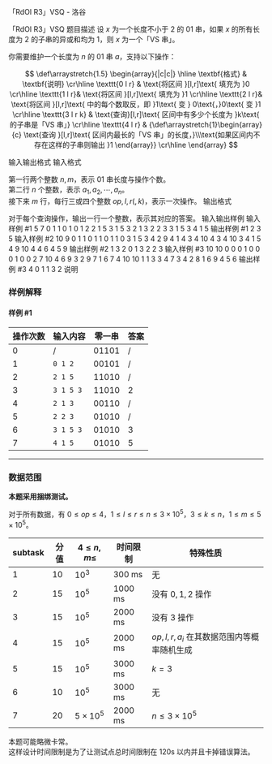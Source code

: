 



「RdOI R3」VSQ - 洛谷














「RdOI R3」VSQ
题目描述
设 $x$ 为一个长度不小于 $2$ 的 $01$ 串，如果 $x$ 的所有长度为 $2$ 的子串的异或和均为 $1$，则 $x$ 为一个「VS 串」。

你需要维护一个长度为 $n$ 的 $01$ 串 $a$，支持以下操作：

$$
\def\arraystretch{1.5}
\begin{array}{|c|c|} \hline
\textbf{格式} & \textbf{说明} \cr\hline
\texttt{0 l r} & \text{将区间 }[l,r]\text{ 填充为 }0 \cr\hline
\texttt{1 l r}& \text{将区间 }[l,r]\text{ 填充为 }1 \cr\hline
\texttt{2 l r}& \text{将区间 }[l,r]\text{ 中的每个数取反，即 }1\text{ 变 } 0\text{，}0\text{ 变 }1 \cr\hline
\texttt{3 l r k} & \text{查询}[l,r]\text{ 区间中有多少个长度为 }k\text{ 的子串是「VS 串」} \cr\hline
\texttt{4 l r} & {\def\arraystretch{1}\begin{array}{c}
\text{查询 }[l,r]\text{ 区间内最长的「VS 串」的长度，}\\\text{如果区间内不存在这样的子串则输出 }1 \end{array}} \cr\hline
\end{array}
$$

输入输出格式
输入格式

第一行两个整数 $n,m$，表示 $01$ 串长度与操作个数。  
第二行 $n$ 个整数，表示 $a_1,a_2,\cdots,a_n$。  
接下来 $m$ 行，每行三或四个整数 $op, l, r(,k)$，表示一次操作。
输出格式

对于每个查询操作，输出一行一个整数，表示其对应的答案。
输入输出样例
输入样例 #1
5 7
0 1 1 0 1
0 1 2
2 1 5
3 1 5 3
2 1 3
2 2 3
3 1 5 3
4 1 5
输出样例 #1
2
3
5
输入样例 #2
10 9
0 1 1 0 1 1 0 1 1 0
3 1 5 3
4 2 9
4 1 4
3 4 10 4
3 4 10 3
4 1 5
4 9 10
4 4 6
4 5 9
输出样例 #2
1
3
2
0
1
3
2
2
3
输入样例 #3
10 10
0 0 0 1 0 0 0 1 0 0
2 7 10
4 6 9
3 2 9 7
1 6 7
4 10 10
1 1 3
3 4 7 3
4 2 8
1 6 9
4 5 6
输出样例 #3
4
0
1
1
3
2
说明
### 样例解释

#### 样例 #1

|操作次数|输入内容|零一串|答案|
|-|-|-|-|
|$0$|$/$|$01101$|$/$|
|$1$|`0 1 2`|$00101$|$/$|
|$2$|`2 1 5`|$11010$|$/$|
|$3$|`3 1 5 3`|$11010$|$2$|
|$4$|`2 1 3`|$00110$|$/$|
|$5$|`2 2 3`|$01010$|$/$|
|$6$|`3 1 5 3`|$01010$|$3$|
|$7$|`4 1 5`|$01010$|$5$|

---

### 数据范围

**本题采用捆绑测试。**

对于所有数据，有 $0\le op \le 4$，$1 \le l \le r \le n\le3\times10^5$，$3 \le k \le n$，$1\le m \le 5 \times 10^5$。

| subtask | 分值 | $4\le n,m \le$ |时间限制| 特殊性质                    |
| ------- | ---- | -------------- |-------| --------------------------- |
| $1$     | $10$ | $10^3$         |$300$ ms| 无                          |
| $2$     | $15$ | $10^5$         |$1000$ ms| 没有 $0,1,2$ 操作           |
| $3$     | $15$ | $10^5$         |$2000$ ms| 没有 $3$ 操作               |
| $4$     | $15$ | $10^5$         |$2000$ ms| $op,l,r,a_i$ 在其数据范围内等概率随机生成 |
| $5$     | $15$ | $10^5$         |$3000$ ms| $k=3$                       |
| $6$     | $10$ | $10^5$         |$3000$ ms| 无                          |
| $7$     | $20$ | $5\times10^5$         |$2000$ ms| $n\le3\times10^5$                          |   

本题可能略微卡常。  
这样设计时间限制是为了让测试点总时间限制在 120s 以内并且卡掉错误算法。






